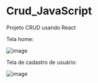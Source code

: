 # Crud_JavaScript
Projeto CRUD usando React

Tela home:

![image](https://user-images.githubusercontent.com/84202423/220796672-0265537f-3b72-4d78-bdcf-5789aa43eb55.png)

Tela de cadastro de usuário:

![image](https://user-images.githubusercontent.com/84202423/220796791-4bfee725-ebf6-4e91-96ac-dcb1d82c9e74.png)

